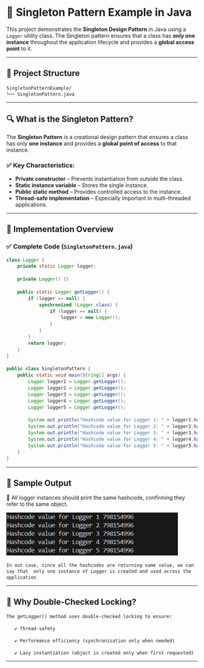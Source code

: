 # 🧠 Singleton Pattern Example in Java

This project demonstrates the **Singleton Design Pattern** in Java using a `Logger` utility class. The Singleton pattern ensures that a class has **only one instance** throughout the application lifecycle and provides a **global access point** to it.

---

## 📌 Project Structure

    SingletonPatternExample/
    └── SingletonPattern.java


---

## 🔍 What is the Singleton Pattern?

The **Singleton Pattern** is a creational design pattern that ensures a class has only **one instance** and provides a **global point of access** to that instance.

### ✅ Key Characteristics:
- **Private constructor** – Prevents instantiation from outside the class.
- **Static instance variable** – Stores the single instance.
- **Public static method** – Provides controlled access to the instance.
- **Thread-safe implementation** – Especially important in multi-threaded applications.

---

## 🚀 Implementation Overview

### ✅ Complete Code (`SingletonPattern.java`)

```java
class Logger {
    private static Logger logger;

    private Logger() {}

    public static Logger getLogger() {
        if (logger == null) {
            synchronized (Logger.class) {
                if (logger == null) {
                    logger = new Logger();
                }
            }
        }
        return logger;
    }
}

public class SingletonPattern {
    public static void main(String[] args) {
        Logger logger1 = Logger.getLogger();
        Logger logger2 = Logger.getLogger();
        Logger logger3 = Logger.getLogger();
        Logger logger4 = Logger.getLogger();
        Logger logger5 = Logger.getLogger();

        System.out.println("Hashcode value for Logger 1: " + logger1.hashCode());
        System.out.println("Hashcode value for Logger 2: " + logger2.hashCode());
        System.out.println("Hashcode value for Logger 3: " + logger3.hashCode());
        System.out.println("Hashcode value for Logger 4: " + logger4.hashCode());
        System.out.println("Hashcode value for Logger 5: " + logger5.hashCode());
    }
}

```

---
## 🧪 Sample Output

📌 All logger instances should print the same hashcode, confirming they refer to the same object.

![Logger Output](logger_output.png)

    In out case, since all the hashcodes are returning same value, we can say that  only one instance of Logger is created and used across the application

---

## 🧵 Why Double-Checked Locking?
    The getLogger() method uses double-checked locking to ensure:

       ✔️ Thread-safety

       ✔️ Performance efficiency (synchronization only when needed)

       ✔️ Lazy instantiation (object is created only when first requested)

---
